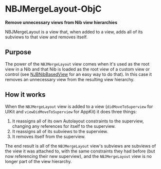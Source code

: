 # NBJMergeLayout-ObjC
**Remove unnecessary views from Nib view hierarchies**

NBJMergeLayout is a view that, when added to a view, adds all of its subviews to that view and removes itself.

## Purpose

The power of the `NBJMergeLayout` view comes when it's used as the root view in a Nib and that Nib is loaded as the root view of a custom view or control (see [NJBNibBasedView](https://github.com/BrentleyJones/NBJNibBasedView-ObjC) for an easy way to do that). In this case it removes an unnecessary view from the resulting view hierarchy.

## How it works

When the `NBJMergeLayout` view is added to a view (`didMoveToSuperview` for UIKit and `viewDidMoveToSuperview` for AppKit) it does three things:

1. It reassigns all of its own Autolayout constraints to the superview, changing any references for itself to the superview.
2. It reassigns all of its subviews to the superview.
3. It removes itself from the superview.

The end result is all of the `NBJMergeLayout` view's subviews are subviews of the view it was attached to, with the same constraints they had before (but now referencing their new superview), and the `NBJMergeLayout` view is no longer part of the view hierarchy.
